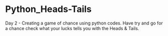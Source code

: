 # Python_Heads-Tails
Day 2 - Creating a game of chance using python codes. Have try and go for a chance check what your lucks tells you with the Heads &amp; Tails.
